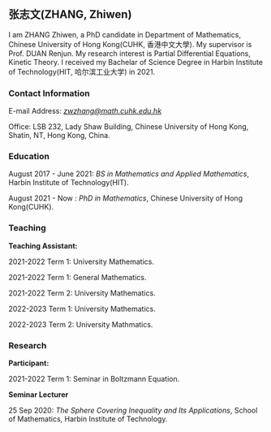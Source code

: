 ## 张志文(ZHANG, Zhiwen)
I am ZHANG Zhiwen, a PhD candidate in Department of Mathematics, Chinese University of Hong Kong(CUHK, 香港中文大學). My supervisor is Prof. DUAN Renjun. My research interest is Partial Differential Equations, Kinetic Theory. I received my Bachelar of Science Degree in Harbin Institute of Technology(HIT, 哈尔滨工业大学) in 2021.

### Contact Information
E-mail Address: *zwzhang@math.cuhk.edu.hk*

Office: LSB 232, Lady Shaw Building, Chinese University of Hong Kong, Shatin, NT, Hong Kong, China.

### Education
August 2017 - June 2021: *BS in Mathematics and Applied Mathematics*, Harbin Institute of Technology(HIT).

August 2021 - Now      : *PhD in Mathematics*, Chinese University of Hong Kong(CUHK).

### Teaching
**Teaching Assistant:**

2021-2022 Term 1: University Mathematics.

2021-2022 Term 1: General Mathematics.

2021-2022 Term 2: University Mathematics.

2022-2023 Term 1: University Mathematics.

2022-2023 Term 2: University Mathmatics.

### Research
**Participant:**

2021-2022 Term 1: Seminar in Boltzmann Equation.

**Seminar Lecturer**

25 Sep 2020: *The Sphere Covering Inequality and Its Applications*, School of Mathematics, Harbin Institute of Technology.

